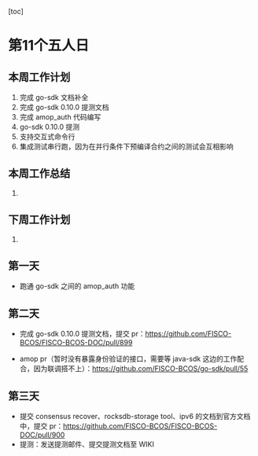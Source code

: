 [toc]

# 第11个五人日

## 本周工作计划

1. 完成 go-sdk 文档补全
2. 完成 go-sdk 0.10.0 提测文档
3. 完成 amop_auth 代码编写
4. go-sdk 0.10.0 提测
5. 支持交互式命令行
6. 集成测试串行跑，因为在并行条件下预编译合约之间的测试会互相影响

## 本周工作总结

1. 

## 下周工作计划

1. 

## 第一天

- 跑通 go-sdk 之间的 amop_auth 功能

## 第二天

- 完成 go-sdk 0.10.0 提测文档，提交 pr：https://github.com/FISCO-BCOS/FISCO-BCOS-DOC/pull/899

- amop  pr（暂时没有暴露身份验证的接口，需要等 java-sdk 这边的工作配合，因为联调搭不上）：https://github.com/FISCO-BCOS/go-sdk/pull/55

## 第三天

- 提交 consensus recover、rocksdb-storage tool、ipv6 的文档到官方文档中，提交 pr：https://github.com/FISCO-BCOS/FISCO-BCOS-DOC/pull/900
- 提测：发送提测邮件、提交提测文档至 WIKI

